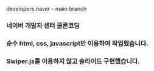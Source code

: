 developers.naver - main branch

### 네이버 개발자 센터 클론코딩
### 순수 html, css, javascript만 이용하여 작업했습니다.
### Swiper.js를 이용하지 않고 슬라이드 구현했습니다.
